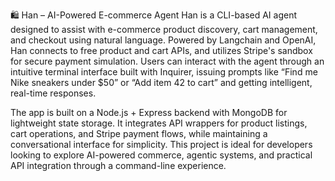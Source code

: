 🛍️ Han – AI-Powered E-commerce Agent
Han is a CLI-based AI agent designed to assist with e-commerce product discovery, cart management, and checkout using natural language. Powered by Langchain and OpenAI, Han connects to free product and cart APIs, and utilizes Stripe's sandbox for secure payment simulation. Users can interact with the agent through an intuitive terminal interface built with Inquirer, issuing prompts like “Find me Nike sneakers under $50” or “Add item 42 to cart” and getting intelligent, real-time responses.

The app is built on a Node.js + Express backend with MongoDB for lightweight state storage. It integrates API wrappers for product listings, cart operations, and Stripe payment flows, while maintaining a conversational interface for simplicity. This project is ideal for developers looking to explore AI-powered commerce, agentic systems, and practical API integration through a command-line experience.